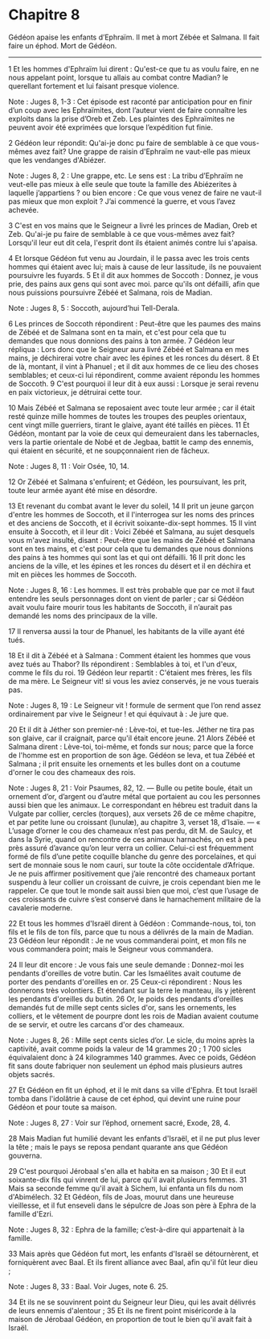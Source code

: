 # Chapitre 8

Gédéon apaise les enfants d’Ephraïm.
Il met à mort Zébée et Salmana.
Il fait faire un éphod.
Mort de Gédéon.

***

1 Et les hommes d'Ephraïm lui dirent : Qu'est-ce que tu as voulu faire, en ne nous appelant point, lorsque tu allais au combat contre Madian? le querellant fortement et lui faisant presque violence.

<span class="bible-note">Note : </span> Juges 8, 1-3 : Cet épisode est raconté par anticipation pour en finir d’un coup avec les Ephraïmites, dont l’auteur vient de faire connaître les exploits dans la prise d’Oreb et Zeb. Les plaintes des Ephraïmites ne peuvent avoir été exprimées que lorsque l’expédition fut finie.

2 Gédéon leur répondit: Qu'ai-je donc pu faire de semblable à ce que vous-mêmes avez fait? Une grappe de raisin d'Ephraïm ne vaut-elle pas mieux que les vendanges d'Abiézer.

<span class="bible-note">Note : </span> Juges 8, 2 : Une grappe, etc. Le sens est : La tribu d’Ephraïm ne veut-elle pas mieux à elle seule que toute la famille des Abiézerites à laquelle j’appartiens ? ou bien encore : Ce que vous venez de faire ne vaut-il pas mieux que mon exploit ? J’ai commencé la guerre, et vous l’avez achevée.

3 C'est en vos mains que le Seigneur a livré les princes de Madian, Oreb et Zeb. Qu'ai-je pu faire de semblable à ce que vous-mêmes avez fait? Lorsqu'il leur eut dit cela, l'esprit dont ils étaient animés contre lui s'apaisa.


4 Et lorsque Gédéon fut venu au Jourdain, il le passa avec les trois cents hommes qui étaient avec lui; mais à cause de leur lassitude, ils ne pouvaient poursuivre les fuyards. 5 Et il dit aux hommes de Soccoth : Donnez, je vous prie, des pains aux gens qui sont avec moi. parce qu'ils ont défailli, afin que nous puissions poursuivre Zébéé et Salmana, rois de Madian.

<span class="bible-note">Note : </span> Juges 8, 5 : Soccoth, aujourd’hui Tell-Derala.

6 Les princes de Soccoth répondirent : Peut-être que les paumes des mains de Zébéé et de Salmana sont en ta main, et c'est pour cela que tu demandes que nous donnions des pains à ton armée. 7 Gédéon leur répliqua : Lors donc que le Seigneur aura livré Zébéé et Salmana en mes mains, je déchirerai votre chair avec les épines et les ronces du désert. 8 Et de là, montant, il vint à Phanuel ; et il dit aux hommes de ce lieu des choses semblables; et ceux-ci lui répondirent, comme avaient répondu les hommes de Soccoth. 9 C'est pourquoi il leur dit à eux aussi : Lorsque je serai revenu en paix victorieux, je détruirai cette tour.


10 Mais Zébéé et Salmana se reposaient avec toute leur armée ; car il était resté quinze mille hommes de toutes les troupes des peuples orientaux, cent vingt mille guerriers, tirant le glaive, ayant été taillés en pièces. 11 Et Gédéon, montant par la voie de ceux qui demeuraient dans les tabernacles, vers la partie orientale de Nobé et de Jegbaa, battit le camp des ennemis, qui étaient en sécurité, et ne soupçonnaient rien de fâcheux.

<span class="bible-note">Note : </span> Juges 8, 11 : Voir Osée, 10, 14.

12 Or Zébéé et Salmana s'enfuirent; et Gédéon, les poursuivant, les prit, toute leur armée ayant été mise en désordre.


13 Et revenant du combat avant le lever du soleil, 14 Il prit un jeune garçon d'entre les hommes de Soccoth, et il l'interrogea sur les noms des princes et des anciens de Soccoth, et il écrivit soixante-dix-sept hommes. 15 Il vint ensuite à Soccoth, et il leur dit : Voici Zébéé et Salmana, au sujet desquels vous m'avez insulté, disant : Peut-être que les mains de Zébéé et Salmana sont en tes mains, et c'est pour cela que tu demandes que nous donnions des pains à tes hommes qui sont las et qui ont défailli. 16 Il prit donc les anciens de la ville, et les épines et les ronces du désert et il en déchira et mit en pièces les hommes de Soccoth.

<span class="bible-note">Note : </span> Juges 8, 16 : Les hommes. Il est très probable que par ce mot il faut entendre les seuls personnages dont on vient de parler ; car si Gédéon avait voulu faire mourir tous les habitants de Soccoth, il n’aurait pas demandé les noms des principaux de la ville.

17 Il renversa aussi la tour de Phanuel, les habitants de la ville ayant été tués.


18 Et il dit à Zébéé et à Salmana : Comment étaient les hommes que vous avez tués au Thabor? Ils répondirent : Semblables à toi, et l'un d'eux, comme le fils du roi. 19 Gédéon leur repartit : C'étaient mes frères, les fils de ma mère. Le Seigneur vit! si vous les aviez conservés, je ne vous tuerais pas.

<span class="bible-note">Note : </span> Juges 8, 19 : Le Seigneur vit ! formule de serment que l’on rend assez ordinairement par vive le Seigneur ! et qui équivaut à : Je jure que.

20 Et il dit à Jéther son premier-né : Lève-toi, et tue-les. Jéther ne tira pas son glaive, car il craignait, parce qu'il était encore jeune. 21 Alors Zébéé et Salmana dirent : Lève-toi, toi-même, et fonds sur nous; parce que la force de l'homme est en proportion de son âge. Gédéon se leva, et tua Zébéé et Salmana ; il prit ensuite les ornements et les bulles dont on a coutume d'orner le cou des chameaux des rois.

<span class="bible-note">Note : </span> Juges 8, 21 : Voir Psaumes, 82, 12. ― Bulle ou petite boule, était un ornement d’or, d’argent ou d’autre métal que portaient au cou les personnes aussi bien que les animaux. Le correspondant en hébreu est traduit dans la Vulgate par collier, cercles (torques), aux versets 26 de ce même chapitre, et par petite lune ou croissant (lunulæ), au chapitre 3, verset 18, d’Isaïe. ― « L’usage d’orner le cou des chameaux n’est pas perdu, dit M. de Saulcy, et dans la Syrie, quand on rencontre de ces animaux harnachés, on est à peu près assuré d’avance qu’on leur verra un collier. Celui-ci est fréquemment formé de fils d’une petite coquille blanche du genre des porcelaines, et qui sert de monnaie sous le nom cauri, sur toute la côte occidentale d’Afrique. Je ne puis affirmer positivement que j’aie rencontré des chameaux portant suspendu à leur collier un croissant de cuivre, je crois cependant bien me le rappeler. Ce que tout le monde sait aussi bien que moi, c’est que l’usage de ces croissants de cuivre s’est
conservé dans le harnachement militaire de la cavalerie moderne.


22 Et tous les hommes d'Israël dirent à Gédéon : Commande-nous, toi, ton fils et le fils de ton fils, parce que tu nous a délivrés de la main de Madian. 23 Gédéon leur répondit : Je ne vous commanderai point, et mon fils ne vous commandera point; mais le Seigneur vous commandera.


24 Il leur dit encore : Je vous fais une seule demande : Donnez-moi les pendants d'oreilles de votre butin. Car les Ismaélites avait coutume de porter des pendants d'oreilles en or. 25 Ceux-ci répondirent : Nous les donnerons très volontiers. Et étendant sur la terre le manteau, ils y jetèrent les pendants d'oreilles du butin. 26 Or, le poids des pendants d'oreilles demandés fut de mille sept cents sicles d'or, sans les ornements, les colliers, et le vêtement de pourpre dont les rois de Madian avaient coutume de se servir, et outre les carcans d'or des chameaux.

<span class="bible-note">Note : </span> Juges 8, 26 : Mille sept cents sicles d’or. Le sicle, du moins après la captivité, avait comme poids la valeur de 14 grammes 20 ; 1 700 sicles équivalaient donc à 24 kilogrammes 140 grammes. Avec ce poids, Gédéon fit sans doute fabriquer non seulement un éphod mais plusieurs autres objets sacrés.

27 Et Gédéon en fit un éphod, et il le mit dans sa ville d'Ephra. Et tout Israël tomba dans l'idolâtrie à cause de cet éphod, qui devint une ruine pour Gédéon et pour toute sa maison.

<span class="bible-note">Note : </span> Juges 8, 27 : Voir sur l’éphod, ornement sacré, Exode, 28, 4.


28 Mais Madian fut humilié devant les enfants d'Israël, et il ne put plus lever la tête ; mais le pays se reposa pendant quarante ans que Gédéon gouverna.


29 C'est pourquoi Jérobaal s'en alla et habita en sa maison ; 30 Et il eut soixante-dix fils qui vinrent de lui, parce qu'il avait plusieurs femmes. 31 Mais sa seconde femme qu'il avait à Sichem, lui enfanta un fils du nom d'Abimélech. 32 Et Gédéon, fils de Joas, mourut dans une heureuse vieillesse, et il fut enseveli dans le sépulcre de Joas son père à Ephra de la famille d'Ezri.

<span class="bible-note">Note : </span> Juges 8, 32 : Ephra de la famille; c’est-à-dire qui appartenait à la famille.


33 Mais après que Gédéon fut mort, les enfants d'Israël se détournèrent, et forniquèrent avec Baal. Et ils firent alliance avec Baal, afin qu'il fût leur dieu ;

<span class="bible-note">Note : </span> Juges 8, 33 : Baal. Voir Juges, note 6. 25.

34 Et ils ne se souvinrent point du Seigneur leur Dieu, qui les avait délivrés de leurs ennemis d'alentour ; 35 Et ils ne firent point miséricorde à la maison de Jérobaal Gédéon, en proportion de tout le bien qu'il avait fait à Israël.


